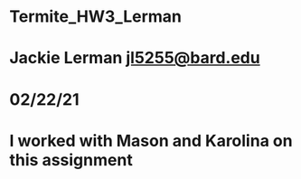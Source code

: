 # Termite_HW3_Lerman
# Jackie Lerman <jl5255@bard.edu> 
# 02/22/21
# I worked with Mason and Karolina on this assignment 
